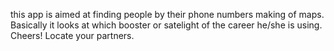 this app is aimed at finding people by their phone numbers making of maps. Basically it looks at which booster or satelight of the career he/she is using. Cheers! Locate your partners.